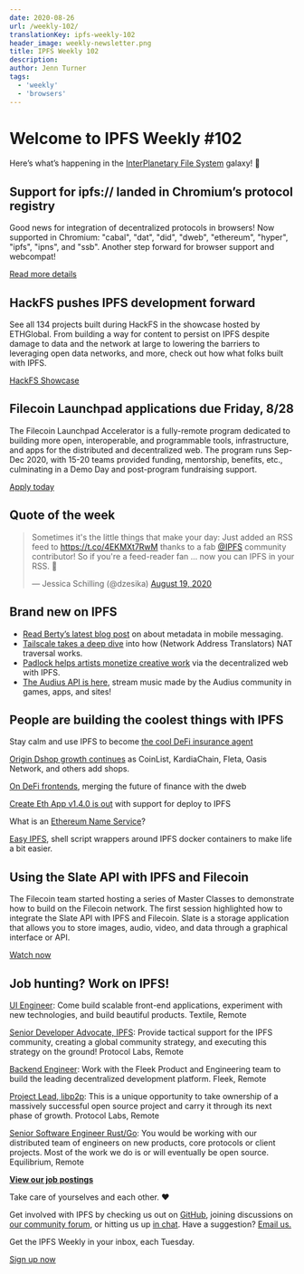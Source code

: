 ```yaml
---
date: 2020-08-26
url: /weekly-102/
translationKey: ipfs-weekly-102
header_image: weekly-newsletter.png
title: IPFS Weekly 102
description:
author: Jenn Turner
tags:
  - 'weekly'
  - 'browsers'
---
```


# Welcome to IPFS Weekly #102

Here’s what’s happening in the [InterPlanetary File System](https://ipfs.io/) galaxy! 🚀

## Support for ipfs:// landed in Chromium’s protocol registry

Good news for integration of decentralized protocols in browsers! Now supported in Chromium: "cabal", "dat", "did", "dweb", "ethereum", "hyper", "ipfs", "ipns", and "ssb". Another step forward for browser support and webcompat!

[Read more details](https://chromium.googlesource.com/chromium/src/+/4e8ed0cecce04c5c55dd84a09e4df0d0f11c660f)

## HackFS pushes IPFS development forward

See all 134 projects built during HackFS in the showcase hosted by ETHGlobal. From building a way for content to persist on IPFS despite damage to data and the network at large to lowering the barriers to leveraging open data networks, and more, check out how what folks built with IPFS.

[HackFS Showcase](https://hack.ethglobal.co/hackfs/showcase)

## Filecoin Launchpad applications due Friday, 8/28

The Filecoin Launchpad Accelerator is a fully-remote program dedicated to building more open, interoperable, and programmable tools, infrastructure, and apps for the distributed and decentralized web. The program runs Sep-Dec 2020, with 15-20 teams provided funding, mentorship, benefits, etc., culminating in a Demo Day and post-program fundraising support.

[Apply today](https://labs.consensys.net/tachyon/)

## Quote of the week

<blockquote class="twitter-tweet"><p lang="en" dir="ltr">Sometimes it&#39;s the little things that make your day: Just added an RSS feed to <a href="https://t.co/4EKMXt7RwM">https://t.co/4EKMXt7RwM</a> thanks to a fab <a href="https://twitter.com/IPFS?ref_src=twsrc%5Etfw">@IPFS</a> community contributor! So if you&#39;re a feed-reader fan ... now you can IPFS in your RSS. 🥳</p>&mdash; Jessica Schilling (@dzesika) <a href="https://twitter.com/dzesika/status/1296146345829347329?ref_src=twsrc%5Etfw">August 19, 2020</a></blockquote>

## Brand new on IPFS

- [Read Berty’s latest blog post](https://berty.tech/blog/metadata-mobile-messaging/) on about metadata in mobile messaging.
- [Tailscale takes a deep dive](https://tailscale.com/blog/how-nat-traversal-works/) into how (Network Address Translators) NAT traversal works.
- [Padlock helps artists monetize creative work](https://hack.ethglobal.co/showcase/padlock-recOwF5kjzFYLkYkO) via the decentralized web with IPFS.
- [The Audius API is here](https://audiusproject.github.io/api-docs/#audius-api-docs), stream music made by the Audius community in games, apps, and sites!

## People are building the coolest things with IPFS

Stay calm and use IPFS to become [the cool DeFi insurance agent](https://medium.com/hakkafinance/ipfs-and-3fmutual-referral-system-84d23ea95c8f)

[Origin Dshop growth continues](https://medium.com/originprotocol/dshop-growth-continues-highlighting-coinlist-and-five-other-new-merchant-partners-6c2b3e1c3856) as CoinList, KardiaChain, Fleta, Oasis Network, and others add shops.

[On DeFi frontends](https://medium.com/blockchannel/on-defi-frontends-3c87c3661354), merging the future of finance with the dweb

[Create Eth App v1.4.0 is out](https://github.com/PaulRBerg/create-eth-app/releases/tag/v1.4.0) with support for deploy to IPFS

What is an [Ethereum Name Service](https://medium.com/the-capital/what-is-an-ethereum-name-service-732e6618771f)?

[Easy IPFS](https://github.com/matthewjosephtaylor/easy_ipfs), shell script wrappers around IPFS docker containers to make life a bit easier.

## Using the Slate API with IPFS and Filecoin

The Filecoin team started hosting a series of Master Classes to demonstrate how to build on the Filecoin network. The first session highlighted how to integrate the Slate API with IPFS and Filecoin. Slate is a storage application that allows you to store images, audio, video, and data through a graphical interface or API.

[Watch now](https://www.youtube.com/watch?v=Rknj2GqvJtg&feature=emb_logo)

## Job hunting? Work on IPFS!

[UI Engineer](https://textile.breezy.hr/p/2efb847aca79-ui-engineer): Come build scalable front-end applications, experiment with new technologies, and build beautiful products. Textile, Remote

[Senior Developer Advocate, IPFS](https://jobs.lever.co/protocol/71c4a9b9-af90-4ce9-9dba-8b72507997bf): Provide tactical support for the IPFS community, creating a global community strategy, and executing this strategy on the ground! Protocol Labs, Remote

[Backend Engineer](https://cryptojobslist.com/jobs/backend-engineer-at-fleek-remote): Work with the Fleek Product and Engineering team to build the leading decentralized development platform. Fleek, Remote

[Project Lead, libp2p](https://jobs.lever.co/protocol/27ff3891-6e13-4aa8-b43a-734715e85a26): This is a unique opportunity to take ownership of a massively successful open source project and carry it through its next phase of growth. Protocol Labs, Remote

[Senior Software Engineer Rust/Go](https://www.notion.so/Hiring-Senior-Software-Engineer-Rust-Go-e6c94ccc261f426c80a483c7fc642412): You would be working with our distributed team of engineers on new products, core protocols or client projects. Most of the work we do is or will eventually be open source. Equilibrium, Remote

**[View our job postings](https://jobs.lever.co/protocol)**

Take care of yourselves and each other. ❤️

Get involved with IPFS by checking us out on [GitHub](https://github.com/ipfs), joining discussions on [our community forum](https://discuss.ipfs.io/), or hitting us up [in chat](https://riot.im/app/#/room/#ipfs:matrix.org). Have a suggestion? [Email us.](mailto:newsletter@ipfs.io)

Get the IPFS Weekly in your inbox, each Tuesday.

<p><a href="https://ipfs.us4.list-manage.com/subscribe?u=25473244c7d18b897f5a1ff6b&amp;id=cad54b2230" class="button button-primary">Sign up now</a></p>
